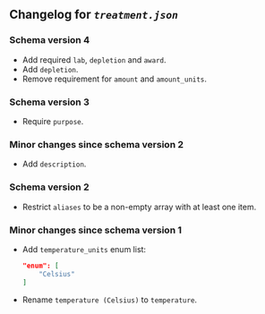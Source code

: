 ## Changelog for *`treatment.json`*

### Schema version 4
* Add required `lab`, `depletion` and `award`.
* Add `depletion`.
* Remove requirement for `amount` and `amount_units`.

### Schema version 3
* Require `purpose`.

### Minor changes since schema version 2

* Add `description`.

### Schema version 2

* Restrict `aliases` to be a non-empty array with at least one item.

### Minor changes since schema version 1

* Add `temperature_units` enum list:
    ```json
    "enum": [
        "Celsius"
    ]
    ```
* Rename `temperature (Celsius)` to `temperature`.
